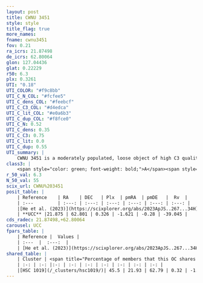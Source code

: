 ```yaml
---
layout: post
title: CWNU 3451
style: style
title_flag: true
more_names: 
fname: cwnu3451
fov: 0.21
ra_icrs: 21.87498
de_icrs: 62.80064
glon: 127.04436
glat: 0.22229
r50: 6.3
plx: 0.3261
UTI: "0.18"
UTI_COLOR: "#f9c8bb"
UTI_C_N_COL: "#fcfee5"
UTI_C_dens_COL: "#feebcf"
UTI_C_C3_COL: "#d4edca"
UTI_C_lit_COL: "#e0a6b3"
UTI_C_dup_COL: "#f8fce0"
UTI_C_N: 0.52
UTI_C_dens: 0.35
UTI_C_C3: 0.75
UTI_C_lit: 0.0
UTI_C_dup: 0.55
UTI_summary: |
    CWNU 3451 is a moderately populated, loose object of high C3 quality. It was recently reported in the literature.<br><br>This is likely a unique object, which shares a moderate percentage of members with at least one previously reported entry.
class3: |
    <span style="color: green; font-weight: bold;">A</span><span style="color: #FFC300; font-weight: bold;">B</span>
r_50_val: 6.3
N_50_val: 55
scix_url: CWNU%203451
posit_table: |
    | Reference    | RA    | DEC   | Plx  | pmRA  | pmDE   |  Rv  |
    | :---         | :---: | :---: | :---: | :---: | :---: | :---: |
    |[He et al. (2023)](https://scixplorer.org/abs/2023ApJS..267...34H) | 21.846 | 62.788 | 0.324 | -1.639 | -0.28 | -- |
    | **UCC** |21.875 | 62.801 | 0.326 | -1.621 | -0.28 | -39.045 | 
cds_radec: 21.87498,+62.80064
carousel: UCC
fpars_table: |
    | Reference |  Values |
    | :---  |  :---:  |
    | [He et al. (2023)](https://scixplorer.org/abs/2023ApJS..267...34H) | `A0=2.4, m-M=12.1, logA=7.8` |
shared_table: |
    | Cluster | <span title="Percentage of members that this OC shares with the ones listed">%</span>   | RA   | DEC   | Plx   | pmRA  | pmDE  | Rv | UTI |
    | :-: | :-: |:-: | :-: | :-: | :-: | :-: | :-: | :-: |
    |[HSC 1019](/_clusters/hsc1019/)| 45.5 | 21.93 | 62.79 | 0.32 | -1.61 | -0.26 | -- |0.33 |
---
```

